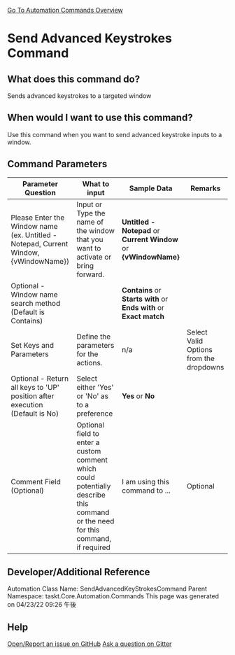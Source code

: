 <!--TITLE: Send Advanced Keystrokes Command -->
<!-- SUBTITLE: a command in the Input Commands group. -->
[Go To Automation Commands Overview](/automation-commands.md)


# Send Advanced Keystrokes Command


## What does this command do?
Sends advanced keystrokes to a targeted window


## When would I want to use this command?
Use this command when you want to send advanced keystroke inputs to a window.


## Command Parameters
| Parameter Question   	| What to input  	|  Sample Data 	| Remarks  	|
| ---                    | ---               | ---           | ---       |
|Please Enter the Window name (ex. Untitled - Notepad, Current Window, {vWindowName})|Input or Type the name of the window that you want to activate or bring forward.|**Untitled - Notepad** or **Current Window** or **{vWindowName}**||
|Optional - Window name search method (Default is Contains)||**Contains** or **Starts with** or **Ends with** or **Exact match**||
|Set Keys and Parameters|Define the parameters for the actions.|n/a|Select Valid Options from the dropdowns|
|Optional - Return all keys to 'UP' position after execution (Default is No)|Select either 'Yes' or 'No' as to a preference|**Yes** or **No**||
|Comment Field (Optional)|Optional field to enter a custom comment which could potentially describe this command or the need for this command, if required|I am using this command to ...|Optional|












## Developer/Additional Reference
Automation Class Name: SendAdvancedKeyStrokesCommand
Parent Namespace: taskt.Core.Automation.Commands
This page was generated on 04/23/22 09:26 午後


## Help
[Open/Report an issue on GitHub](https://github.com/saucepleez/taskt/issues/new)
[Ask a question on Gitter](https://gitter.im/taskt-rpa/Lobby)
